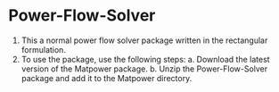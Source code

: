 # Power-Flow-Solver
1. This a normal power flow solver package written in the rectangular formulation.
2. To use the package, use the following steps:
a. Download the latest version of the Matpower package.
b. Unzip the Power-Flow-Solver package and add it to the Matpower directory. 
